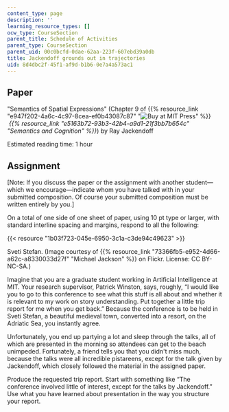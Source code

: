```yaml
---
content_type: page
description: ''
learning_resource_types: []
ocw_type: CourseSection
parent_title: Schedule of Activities
parent_type: CourseSection
parent_uid: 00c0bcfd-0dae-62aa-223f-607ebd39a0db
title: Jackendoff grounds out in trajectories
uid: 8d4dbc2f-45f1-af9d-b1b6-0e7a4a573ac1
---
```


Paper
-----

"Semantics of Spatial Expressions" (Chapter 9 of {{% resource_link "e947f202-4a6c-4c97-8cea-ef0b43087c87" "![Buy at MIT Press](/images/mp_logo.gif)" %}}  _{{% resource_link "e5163b72-93b3-42b4-a9d1-21f3bb7b654c" "Semantics and Cognition" %}}_) by Ray Jackendoff

Estimated reading time: 1 hour

Assignment
----------

\[Note: If you discuss the paper or the assignment with another student—which we encourage—indicate whom you have talked with in your submitted composition. Of course your submitted composition must be written entirely by you.\]

On a total of one side of one sheet of paper, using 10 pt type or larger, with standard interline spacing and margins, respond to all the following:

{{< resource "1b03f723-045e-6950-3c1a-c3de94c49623" >}}

Sveti Stefan. (Image courtesy of {{% resource_link "73366fb5-e952-4d66-a62c-a8330033d27f" "Michael Jackson" %}} on Flickr. License: CC BY-NC-SA.)

Imagine that you are a graduate student working in Artificial Intelligence at MIT. Your research supervisor, Patrick Winston, says, roughly, “I would like you to go to this conference to see what this stuff is all about and whether it is relevant to my work on story understanding. Put together a little trip report for me when you get back.” Because the conference is to be held in Sveti Stefan, a beautiful medieval town, converted into a resort, on the Adriatic Sea, you instantly agree.

Unfortunately, you end up partying a lot and sleep through the talks, all of which are presented in the morning so attendees can get to the beach unimpeded. Fortunately, a friend tells you that you didn't miss much, because the talks were all incredible pistareens, except for the talk given by Jackendoff, which closely followed the material in the assigned paper.

Produce the requested trip report. Start with something like “The conference involved little of interest, except for the talks by Jackendoff.” Use what you have learned about presentation in the way you structure your report.